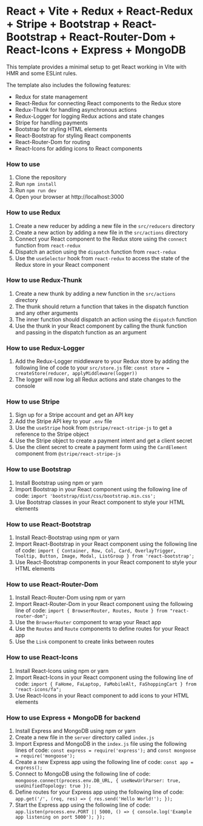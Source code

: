 # React + Vite + Redux + React-Redux  + Stripe + Bootstrap + React-Bootstrap + React-Router-Dom + React-Icons + Express + MongoDB

This template provides a minimal setup to get React working in Vite with HMR and some ESLint rules.

The template also includes the following features:

- Redux for state management
- React-Redux for connecting React components to the Redux store
- Redux-Thunk for handling asynchronous actions
- Redux-Logger for logging Redux actions and state changes
- Stripe for handling payments
- Bootstrap for styling HTML elements
- React-Bootstrap for styling React components
- React-Router-Dom for routing
- React-Icons for adding icons to React components

### How to use

1. Clone the repository
2. Run `npm install`
3. Run `npm run dev`
4. Open your browser at http://localhost:3000

### How to use Redux

1. Create a new reducer by adding a new file in the `src/reducers` directory
2. Create a new action by adding a new file in the `src/actions` directory
3. Connect your React component to the Redux store using the `connect` function from `react-redux`
4. Dispatch an action using the `dispatch` function from `react-redux`
5. Use the `useSelector` hook from `react-redux` to access the state of the Redux store in your React component

### How to use Redux-Thunk

1. Create a new thunk by adding a new function in the `src/actions` directory
2. The thunk should return a function that takes in the dispatch function and any other arguments
3. The inner function should dispatch an action using the `dispatch` function
4. Use the thunk in your React component by calling the thunk function and passing in the dispatch function as an argument

### How to use Redux-Logger

1. Add the Redux-Logger middleware to your Redux store by adding the following line of code to your `src/store.js` file: `const store = createStore(reducer, applyMiddleware(logger))`
2. The logger will now log all Redux actions and state changes to the console

### How to use Stripe

1. Sign up for a Stripe account and get an API key
2. Add the Stripe API key to your `.env` file
3. Use the `useStripe` hook from `@stripe/react-stripe-js` to get a reference to the Stripe object
4. Use the Stripe object to create a payment intent and get a client secret
5. Use the client secret to create a payment form using the `CardElement` component from `@stripe/react-stripe-js`

### How to use Bootstrap

1. Install Bootstrap using npm or yarn
2. Import Bootstrap in your React component using the following line of code: `import 'bootstrap/dist/css/bootstrap.min.css';`
3. Use Bootstrap classes in your React component to style your HTML elements

### How to use React-Bootstrap

1. Install React-Bootstrap using npm or yarn
2. Import React-Bootstrap in your React component using the following line of code: `import { Container, Row, Col, Card, OverlayTrigger, Tooltip, Button, Image, Modal, ListGroup } from 'react-bootstrap';`
3. Use React-Bootstrap components in your React component to style your HTML elements

### How to use React-Router-Dom

1. Install React-Router-Dom using npm or yarn
2. Import React-Router-Dom in your React component using the following line of code: `import { BrowserRouter, Routes, Route } from "react-router-dom";`
3. Use the `BrowserRouter` component to wrap your React app
4. Use the `Routes` and `Route` components to define routes for your React app
5. Use the `Link` component to create links between routes

### How to use React-Icons

1. Install React-Icons using npm or yarn
2. Import React-Icons in your React component using the following line of code: `import { FaHome, FaLaptop, FaMobileAlt, FaShoppingCart } from "react-icons/fa";`
3. Use React-Icons in your React component to add icons to your HTML elements

### How to use Express + MongoDB for backend

1. Install Express and MongoDB using npm or yarn
2. Create a new file in the `server` directory called `index.js`
3. Import Express and MongoDB in the `index.js` file using the following lines of code: `const express = require('express');` and `const mongoose = require('mongoose');`
4. Create a new Express app using the following line of code: `const app = express();`
5. Connect to MongoDB using the following line of code: `mongoose.connect(process.env.DB_URL, { useNewUrlParser: true, useUnifiedTopology: true });`
6. Define routes for your Express app using the following line of code: `app.get('/', (req, res) => { res.send('Hello World!'); });`
7. Start the Express app using the following line of code: `app.listen(process.env.PORT || 5000, () => { console.log('Example app listening on port 5000'); });`
